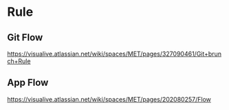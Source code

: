 # Rule

## Git Flow

https://visualive.atlassian.net/wiki/spaces/MET/pages/327090461/Git+brunch+Rule

## App Flow

https://visualive.atlassian.net/wiki/spaces/MET/pages/202080257/Flow
